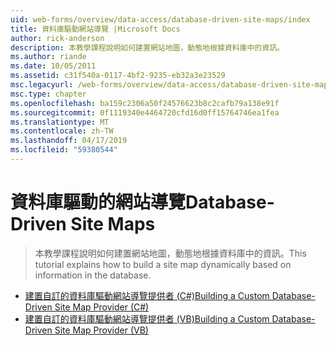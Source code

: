 ```yaml
---
uid: web-forms/overview/data-access/database-driven-site-maps/index
title: 資料庫驅動網站導覽 |Microsoft Docs
author: rick-anderson
description: 本教學課程說明如何建置網站地圖，動態地根據資料庫中的資訊。
ms.author: riande
ms.date: 10/05/2011
ms.assetid: c31f540a-0117-4bf2-9235-eb32a3e23529
msc.legacyurl: /web-forms/overview/data-access/database-driven-site-maps
msc.type: chapter
ms.openlocfilehash: ba159c2306a50f24576623b8c2cafb79a138e91f
ms.sourcegitcommit: 0f1119340e4464720cfd16d0ff15764746ea1fea
ms.translationtype: MT
ms.contentlocale: zh-TW
ms.lasthandoff: 04/17/2019
ms.locfileid: "59380544"
---
```

# <a name="database-driven-site-maps"></a><span data-ttu-id="717be-103">資料庫驅動的網站導覽</span><span class="sxs-lookup"><span data-stu-id="717be-103">Database-Driven Site Maps</span></span>

> <span data-ttu-id="717be-104">本教學課程說明如何建置網站地圖，動態地根據資料庫中的資訊。</span><span class="sxs-lookup"><span data-stu-id="717be-104">This tutorial explains how to build a site map dynamically based on information in the database.</span></span>


- [<span data-ttu-id="717be-105">建置自訂的資料庫驅動網站導覽提供者 (C#)</span><span class="sxs-lookup"><span data-stu-id="717be-105">Building a Custom Database-Driven Site Map Provider (C#)</span></span>](building-a-custom-database-driven-site-map-provider-cs.md)
- [<span data-ttu-id="717be-106">建置自訂的資料庫驅動網站導覽提供者 (VB)</span><span class="sxs-lookup"><span data-stu-id="717be-106">Building a Custom Database-Driven Site Map Provider (VB)</span></span>](building-a-custom-database-driven-site-map-provider-vb.md)
